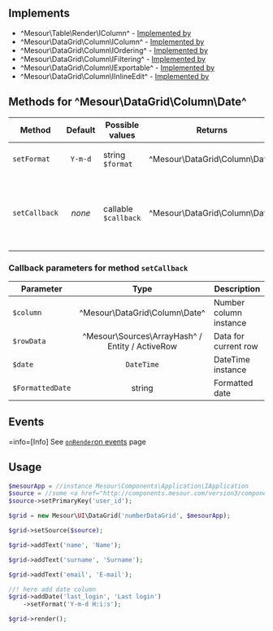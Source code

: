 ## Implements
- ^Mesour\Table\Render\IColumn^ - [Implemented by](/version3/column/#interface-mesour-table-render-icolumn)
- ^Mesour\DataGrid\Column\IColumn^ - [Implemented by](/version3/column/#interface-mesour-datagrid-column-icolumn)
- ^Mesour\DataGrid\Column\IOrdering^ - [Implemented by](/version3/column/#interface-mesour-datagrid-column-iordering)
- ^Mesour\DataGrid\Column\IFiltering^ - [Implemented by](/version3/column/#interface-mesour-datagrid-column-ifiltering)
- ^Mesour\DataGrid\Column\IExportable^ - [Implemented by](/version3/column/#interface-mesour-datagrid-column-iexportable)
- ^Mesour\DataGrid\Column\IInlineEdit^ - [Implemented by](/version3/column/#interface-mesour-datagrid-column-iinlineedit)

## Methods for ^Mesour\DataGrid\Column\Date^

| Method        | Default | Possible values      | Returns                       | Required | Description                                               |
|---------------|:-------:|----------------------|-------------------------------|----------|-----------------------------------------------------------|
| `setFormat`   | `Y-m-d` | string `$format`     | ^Mesour\DataGrid\Column\Date^ | no       | Set the format of the date                                |
| `setCallback` |  *none* | callable `$callback` | ^Mesour\DataGrid\Column\Date^ | no       | If you use callback, column shows output of this callback |

### Callback parameters for method `setCallback`

| Parameter        |                       Type                      | Description            |
|------------------|:-----------------------------------------------:|------------------------|
| `$column`        |          ^Mesour\DataGrid\Column\Date^          | Number column instance |
| `$rowData`       | ^Mesour\Sources\ArrayHash^ / Entity / ActiveRow | Data for current row   |
| `$date`          |                    `DateTime`                   | DateTime instance      |
| `$FormattedDate` |                      string                     | Formatted date         |

## Events

=info=[Info] See [`onRender`on events](/version3/rendering/events/#event-onrender-on-mesour-datagrid-column-icolumn) page

## Usage

```php
$mesourApp = //instance Mesour\Components\Application\IApplication
$source = //some <a href="http://components.mesour.com/version3/component/sources/" target="_blank">data source</a> or two-dimensional array
$source->setPrimaryKey('user_id');

$grid = new Mesour\UI\DataGrid('numberDataGrid', $mesourApp);

$grid->setSource($source);

$grid->addText('name', 'Name');

$grid->addText('surname', 'Surname');

$grid->addText('email', 'E-mail');

//! here add date column
$grid->addDate('last_login', 'Last login')
    ->setFormat('Y-m-d H:i:s');

$grid->render();
```